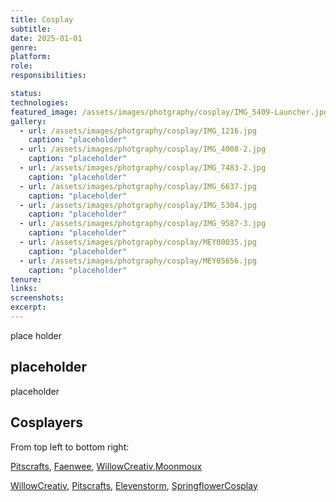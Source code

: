 ```yaml
---
title: Cosplay
subtitle: 
date: 2025-01-01
genre: 
platform: 
role: 
responsibilities:

status: 
technologies:
featured_image: /assets/images/photgraphy/cosplay/IMG_5409-Launcher.jpg
gallery:
  - url: /assets/images/photgraphy/cosplay/IMG_1216.jpg
    caption: "placeholder" 
  - url: /assets/images/photgraphy/cosplay/IMG_4008-2.jpg
    caption: "placeholder" 
  - url: /assets/images/photgraphy/cosplay/IMG_7483-2.jpg
    caption: "placeholder" 
  - url: /assets/images/photgraphy/cosplay/IMG_6637.jpg
    caption: "placeholder"
  - url: /assets/images/photgraphy/cosplay/IMG_5304.jpg
    caption: "placeholder" 
  - url: /assets/images/photgraphy/cosplay/IMG_9587-3.jpg
    caption: "placeholder" 
  - url: /assets/images/photgraphy/cosplay/MEY00035.jpg
    caption: "placeholder" 
  - url: /assets/images/photgraphy/cosplay/MEY05656.jpg
    caption: "placeholder"  
tenure: 
links:
screenshots:
excerpt:
---
```


place holder

## placeholder

placeholder

## Cosplayers
From top left to bottom right:

 [Pitscrafts](https://www.instagram.com/pitscrafts/), [Faenwee](https://www.instagram.com/Faenwee/), [WillowCreativ](https://www.instagram.com/willowcreativ),[Moonmoux](https://www.instagram.com/moonmoux)

 [WillowCreativ](https://www.instagram.com/willowcreativ), [Pitscrafts](https://www.instagram.com/pitscrafts/), [Elevenstorm](https://www.instagram.com/elevenstorm/), [SpringflowerCosplay](https://www.instagram.com/springflowercosplay/)
